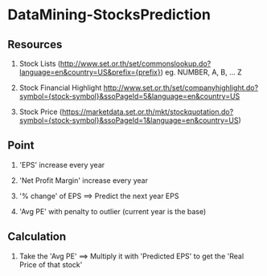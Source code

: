 # DataMining-StocksPrediction

## Resources

1) Stock Lists (http://www.set.or.th/set/commonslookup.do?language=en&country=US&prefix={prefix}) eg. NUMBER, A, B, ... Z

2) Stock Financial Highlight http://www.set.or.th/set/companyhighlight.do?symbol={stock-symbol}&ssoPageId=5&language=en&country=US

3) Stock Price (https://marketdata.set.or.th/mkt/stockquotation.do?symbol={stock-symbol}&ssoPageId=1&language=en&country=US)

## Point

1) 'EPS' increase every year

2) 'Net Profit Margin' increase every year

3) '% change' of EPS ==> Predict the next year EPS

4) 'Avg PE' with penalty to outlier (current year is the base)

## Calculation

1) Take the 'Avg PE' ==> Multiply it with 'Predicted EPS' to get the 'Real Price of that stock'
